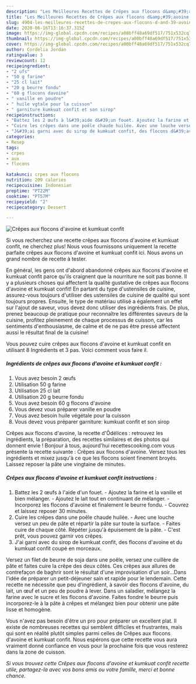 ```yaml
---
description: "Les Meilleures Recettes de Crêpes aux flocons d&amp;#39;avoine et kumkuat confit"
title: "Les Meilleures Recettes de Crêpes aux flocons d&amp;#39;avoine et kumkuat confit"
slug: 4904-les-meilleures-recettes-de-crepes-aux-flocons-d-and-39-avoine-et-kumkuat-confit
date: 2020-06-16T13:16:37.315Z
image: https://img-global.cpcdn.com/recipes/a00bff48a69df517/751x532cq70/crepes-aux-flocons-davoine-et-kumkuat-confit-photo-principale-de-la-recette.jpg
thumbnail: https://img-global.cpcdn.com/recipes/a00bff48a69df517/751x532cq70/crepes-aux-flocons-davoine-et-kumkuat-confit-photo-principale-de-la-recette.jpg
cover: https://img-global.cpcdn.com/recipes/a00bff48a69df517/751x532cq70/crepes-aux-flocons-davoine-et-kumkuat-confit-photo-principale-de-la-recette.jpg
author: Cordelia Jordan
ratingvalue: 3
reviewcount: 12
recipeingredient:
- "2 ufs"
- "50 g farine"
- "25 cl lait"
- "20 g beurre fondu"
- "60 g flocons davoine"
- " vanille en poudre"
- " huile vgtale pour la cuisson"
- " garniture kumkuat confit et son sirop"
recipeinstructions:
- "Battez les 2 œufs à l&#39;aide d&#39;un fouet. Ajoutez la farine et la vanille et bien mélanger. Ajoutez le lait tout en continuant de mélanger. Incorporez les flocons d&#39;avoine et finalement le beurre fondu. Couvrez et laissez reposer 30 minutes."
- "Cuire les crêpes dans une poêle chaude huilée. Avec une louche versez un peu de pâte et répartir la pâte sur toute la surface. Faites cuire de chaque côté. Répéter jusqu&#39;à épuisement de la pâte. C&#39;est prêt, vous pouvez garnir vos crêpes."
- "J&#39;ai garni avec du sirop de kumkuat confit, des flocons d&#39;avoine et du kumkuat confit coupé en morceaux."
categories:
- Resep
tags:
- crpes
- aux
- flocons

katakunci: crpes aux flocons 
nutrition: 209 calories
recipecuisine: Indonesian
preptime: "PT22M"
cooktime: "PT57M"
recipeyield: "2"
recipecategory: Dessert

---
```



![Crêpes aux flocons d&#39;avoine et kumkuat confit](https://img-global.cpcdn.com/recipes/a00bff48a69df517/751x532cq70/crepes-aux-flocons-davoine-et-kumkuat-confit-photo-principale-de-la-recette.jpg)

Si vous recherchez une recette crêpes aux flocons d&#39;avoine et kumkuat confit, ne cherchez plus! Nous vous fournissons uniquement la recette parfaite crêpes aux flocons d&#39;avoine et kumkuat confit ici. Nous avons un grand nombre de recette à tester.

En général, les gens ont d'abord abandonné crêpes aux flocons d&#39;avoine et kumkuat confit parce qu'ils craignent que la nourriture ne soit pas bonne. Il y a plusieurs choses qui affectent la qualité gustative de crêpes aux flocons d&#39;avoine et kumkuat confit! En partant du type d'ustensiles de cuisine, assurez-vous toujours d'utiliser des ustensiles de cuisine de qualité qui sont toujours propres. Ensuite, le type de matériau utilisé a également un effet sur l'ajout de saveur, vous devez donc utiliser des ingrédients frais. De plus, prenez beaucoup de pratique pour reconnaître les différentes saveurs de la cuisine, profitez pleinement de chaque processus de cuisson, car les sentiments d'enthousiasme, de calme et de ne pas être pressé affectent aussi le résultat final de la cuisine!

<!--inarticleads1-->

Vous pouvez cuire crêpes aux flocons d&#39;avoine et kumkuat confit en utilisant 8 Ingrédients et 3 pas. Voici comment vous faire il.

##### Ingrédients de crêpes aux flocons d&#39;avoine et kumkuat confit :

1. Vous avez besoin 2 œufs
1. Utilisation 50 g farine
1. Utilisation 25 cl lait
1. Utilisation 20 g beurre fondu
1. Vous avez besoin 60 g flocons d&#39;avoine
1. Vous devez vous préparer  vanille en poudre
1. Vous avez besoin  huile végétale pour la cuisson
1. Vous devez vous préparer  garniture: kumkuat confit et son sirop


Crêpes aux flocons d&#39;avoine, la recette d&#39;Ôdélices : retrouvez les ingrédients, la préparation, des recettes similaires et des photos qui donnent envie ! Bonjour à tous, aujourd&#39;hui recettescooking.com vous présente la recette suivante : Crêpes aux flocons d&#39;avoine. Versez tous les ingrédients et mixez jusqu&#39;à ce que les flocons soient finement broyés. Laissez reposer la pâte une vingtaine de minutes. 

<!--inarticleads2-->

##### Crêpes aux flocons d&#39;avoine et kumkuat confit instructions :

1. Battez les 2 œufs à l&#39;aide d&#39;un fouet. - Ajoutez la farine et la vanille et bien mélanger. - Ajoutez le lait tout en continuant de mélanger. - Incorporez les flocons d&#39;avoine et finalement le beurre fondu. - Couvrez et laissez reposer 30 minutes.
1. Cuire les crêpes dans une poêle chaude huilée. - Avec une louche versez un peu de pâte et répartir la pâte sur toute la surface. - Faites cuire de chaque côté. Répéter jusqu&#39;à épuisement de la pâte. - C&#39;est prêt, vous pouvez garnir vos crêpes.
1. J&#39;ai garni avec du sirop de kumkuat confit, des flocons d&#39;avoine et du kumkuat confit coupé en morceaux.


Versez un filet de beurre de soja dans une poêle, versez une cuillère de pâte et faites cuire la crêpe des deux côtés. Ces crêpes aux allures de contrefaçon de baghrir sont le résultat d&#39;une improvisation d&#39;un soir…Dans l&#39;idée de préparer un petit-déjeuner sain et rapide pour le lendemain. Cette recette ne nécessite que peu d&#39;ingrédient, à savoir des flocons d&#39;avoine, du lait, un œuf et un peu de poudre à lever. Dans un saladier, mélangez la farine avec le sucre et les flocons d&#39;avoine. Faites fondre le beurre puis incorporez-le à la pâte à crêpes et mélangez bien pour obtenir une pâte lisse et homogène. 

<!--inarticleads1-->

<p>
Vous n'avez pas besoin d'être un pro pour préparer un excellent plat. Il existe de nombreuses recettes qui semblent difficiles et frustrantes, mais qui sont en réalité plutôt simples parmi celles de Crêpes aux flocons d&#39;avoine et kumkuat confit. Nous espérons que cette recette vous aura vraiment donné confiance en vous pour la prochaine fois que vous resterez dans la zone de cuisson.
</p>

<p>
<i>Si vous trouvez cette Crêpes aux flocons d&#39;avoine et kumkuat confit recette utile, partagez-la avec vos bons amis ou votre famille, merci et bonne chance.</i>
</p>
